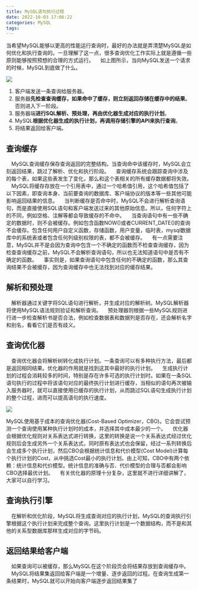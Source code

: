 ```yaml
---
title: MySQL语句执行过程
date: 2022-10-03 17:06:22
categories: MySQL
tags:
---
```




当希望MySQL能够以更高的性能运行查询时，最好的办法就是弄清楚MySQL是如何优化和执行查询的。一旦理解了这一点，很多查询优化工作实际上就是遵循一些原则能够按照预想的合理的方式运行。
 如上图所示，当向MySQL发送一个请求的时候，MySQL到底做了什么。



![](https://img-blog.csdnimg.cn/20191013222917867.jpeg?x-oss-process=image/watermark,type_ZmFuZ3poZW5naGVpdGk,shadow_10,text_aHR0cHM6Ly9ibG9nLmNzZG4ubmV0L2Zpc2hfc3R1ZHlfY3Nkbg==,size_16,color_FFFFFF,t_70)



1. 客户端发送一条查询给服务器。
2. 服务器**先检查查询缓存，如果命中了缓存，则立刻返回存储在缓存中的结果**。否则进入下一阶段。
3. 服务器端**进行SQL解析、预处理，再由优化器生成对应的执行计划**。
4. MySQL**根据优化器生成的执行计划，再调用存储引擎的API来执行查询**。
5. 将结果返回给客户端。



## **查询缓存**

 MySQL查询缓存保存查询返回的完整结构。当查询命中该缓存时，MySQL会立刻返回结果，跳过了解析、优化和执行阶段。
 查询缓存系统会跟踪查询中涉及的每个表，如果这些表发生了变化，那么和这个表相关的所有缓存数据都将失效。
 MySQL将缓存存放在一个引用表中，通过一个哈希值引用，这个哈希值包括了以下因素，即查询本身、当前要查询的数据库、客户端协议的版本等一些其他可能影响返回结果的信息。
 当判断缓存是否命中时，MySQL不会进行解析查询语句，而是直接使用SQL语句和客户端发送过来的其他原始信息。所以，任何字符上的不同，例如空格、注解等都会导致缓存的不命中。
 当查询语句中有一些不确定的数据时，则不会被缓存。例如包含函数NOW()或者CURRENT_DATE()的查询不会缓存。包含任何用户自定义函数，存储函数，用户变量，临时表，mysql数据库中的系统表或者包含任何列级别权限的表，都不会被缓存。
 有一点需要注意，MySQL并不是会因为查询中包含一个不确定的函数而不检查查询缓存，因为检查查询缓存之前，MySQL不会解析查询语句，所以也无法知道语句中是否有不确定的函数。
 事实则是，如果查询语句中包含任何的不确定的函数，那么其查询结果不会被缓存，因为查询缓存中也无法找到对应的缓存结果。

## **解析和预处理**

 解析器通过关键字将SQL语句进行解析，并生成对应的解析树。MySQL解析器将使用MySQL语法规则验证和解析查询。
 预处理器则根据一些MySQL规则进行进一步检查解析书是否合法，例如检查数据表和数据列是否存在，还会解析名字和别名，看看它们是否有歧义。

## **查询优化器**

 查询优化器会将解析树转化成执行计划。一条查询可以有多种执行方法，最后都是返回相同结果。优化器的作用就是找到这其中最好的执行计划。
 生成执行计划的过程会消耗较多的时间，特别是存在许多可选的执行计划时。如果在一条SQL语句执行的过程中将该语句对应的最终执行计划进行缓存，当相似的语句再次被输入服务器时，就可以直接使用已缓存的执行计划，从而跳过SQL语句生成执行计划的整个过程，进而可以提高语句的执行速度。



![](https://imgconvert.csdnimg.cn/aHR0cHM6Ly9zZWdtZW50ZmF1bHQuY29tL2ltZy9iVmJmZGRR?x-oss-process=image/format,png)

MySQL使用基于成本的查询优化器(Cost-Based Optimizer，CBO)。它会尝试预测一个查询使用某种执行计划时的成本，并选择其中成本最少的一个。
 优化器会根据优化规则对关系表达式进行转换，这里的转换是说一个关系表达式经过优化规则后会生成另外一个关系表达式，同时原有表达式也会保留，经过一系列转换后会生成多个执行计划，然后CBO会根据统计信息和代价模型(Cost Model)计算每个执行计划的Cost，从中挑选Cost最小的执行计划。由上可知，CBO中有两个依赖：统计信息和代价模型。统计信息的准确与否、代价模型的合理与否都会影响CBO选择最优计划。
 有关优化器的原理十分复杂，这里就不进行详细讲解了，大家可以自行学习。



## **查询执行引擎**

 在解析和优化阶段，MySQL将生成查询对应的执行计划，MySQL的查询执行引擎根据这个执行计划来完成整个查询。这里执行计划是一个数据结构，而不是和其他的关系型数据库那样生成对应的字节码。



## **返回结果给客户端**

 如果查询可以被缓存，那么MySQL在这个阶段页会将结果存放到查询缓存中。
 MySQL将结果集返回给客户端是一个增量、逐步返回的过程。在查询生成第一条结果时，MySQL就可以开始向客户端逐步返回结果集了